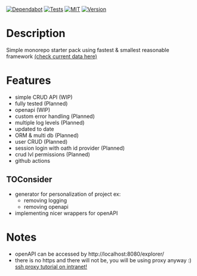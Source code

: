 [![Dependabot][s1]][l1] [![Tests](https://github.com/akupiec/ntex-starter-pack/actions/workflows/rust.yml/badge.svg?branch=master)](https://github.com/akupiec/ntex-starter-pack/actions/workflows/rust.yml) [![MIT][s2]][l2] [![Version][s3]][l3]

[s1]: https://github.com/akupiec/ntex-rest-starter-pack/actions/workflows/dependabot/dependabot-updates/badge.svg?branch=master
[l1]: https://github.com/akupiec/ntex-starter-pack/actions/workflows/dependabot/dependabot-updates

[s2]: https://img.shields.io/badge/license-MIT-blue.svg
[l2]: LICENSE

[s3]: https://img.shields.io/badge/rustc-1.75+-lightgray.svg
[l3]: https://blog.rust-lang.org/2023/12/28/Rust-1.75.0.html

# Description

Simple monorepo starter pack using fastest & smallest reasonable framework [(check current data here)](https://www.techempower.com/benchmarks)

# Features
 - simple CRUD API (WIP)
 - fully tested (Planned)
 - openapi (WIP)
 - custom error handling (Planned)
 - multiple log levels (Planned)
 - updated to date
 - ORM & multi db (Planned)
 - user CRUD (Planned)
 - session login with oath id provider (Planned)
 - crud lvl permissions (Planned)
 - github actions

## TOConsider
 - generator for personalization of project ex:
   - removing logging
   - removing openapi
 - implementing nicer wrappers for openAPI

# Notes
 - openAPI can be accessed by http://localhost:8080/explorer/
 - there is no https and there will not be, you will be using proxy anyway :) [ssh proxy tutorial on intranet!](https://www.youtube.com/watch?v=qlcVx-k-02E)
